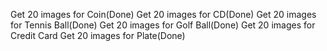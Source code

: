 Get 20 images for Coin(Done)
Get 20 images for CD(Done)
Get 20 images for Tennis Ball(Done)
Get 20 images for Golf Ball(Done)
Get 20 images for Credit Card
Get 20 images for Plate(Done)
<!-- Get 20 images for Bottle Cap -->